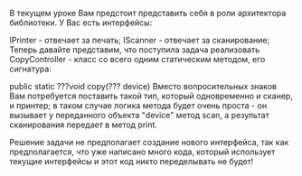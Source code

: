 В текущем уроке Вам предстоит представить себя в роли архитектора библиотеки. У Вас есть интерфейсы:

IPrinter - отвечает за печать;
IScanner - отвечает за сканирование;
Теперь давайте представим, что поступила задача реализовать CopyController - класс со всего одним статическим методом, его сигнатура:

public static ???void copy(??? device)
Вместо вопросительных знаков Вам потребуется поставить такой тип, который одновременно и сканер, и принтер; в таком случае логика метода будет очень проста - он вызывает у переданного объекта "device" метод scan, а результат сканирования передает в метод print.

Решение задачи не предполагает создание нового интерфейса, так как предполагается, что уже написано много кода, который использует текущие интерфейсы и этот код никто переделывать не будет!